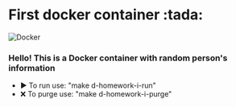 <h1>First docker container :tada:</h1>

![Docker](https://img.shields.io/badge/Docker-checking-orange)

<h3>Hello! This is a Docker container with random person's information</h3>
<ul>
<li>▶️ To run use: "make d-homework-i-run"</li>
<li>❌ To purge use: "make d-homework-i-purge"</li>
</ul>
